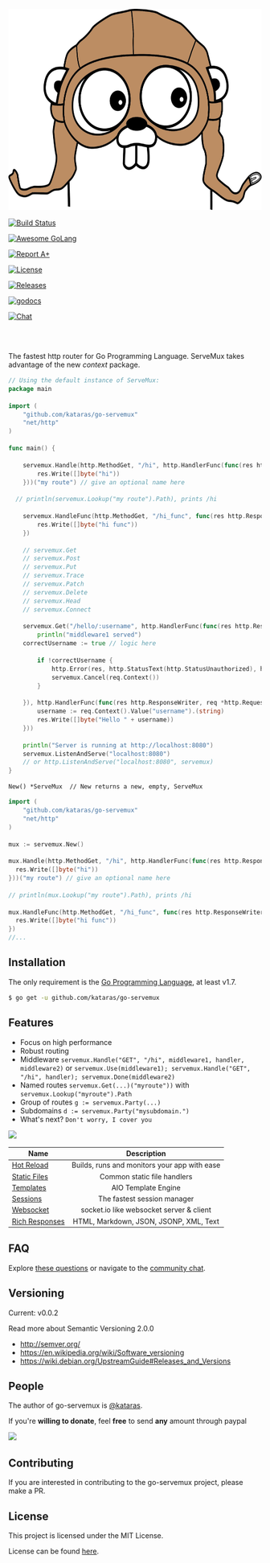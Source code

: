 <p align="center">
  <img src="/logo.jpg" height="400">
  <br/>

 <a href="https://travis-ci.org/kataras/go-servemux"><img src="https://img.shields.io/travis/kataras/go-servemux.svg?style=flat-square" alt="Build Status"></a>


 <a href="https://github.com/avelino/awesome-go"><img src="https://img.shields.io/badge/awesome-%E2%9C%93-ff69b4.svg?style=flat-square" alt="Awesome GoLang"></a>

 <a href="http://goreportcard.com/report/kataras/go-servemux"><img src="https://img.shields.io/badge/-A%2B-F44336.svg?style=flat-square" alt="Report A+"></a>


 <a href="https://github.com/kataras/go-servemux/blob/master/LICENSE"><img src="https://img.shields.io/badge/%20license-MIT%20-E91E63.svg?style=flat-square" alt="License"></a>



 <a href="https://github.com/kataras/go-servemux/releases"><img src="https://img.shields.io/badge/%20release%20-%200.0.2-blue.svg?style=flat-square" alt="Releases"></a>

 <a href="https://godoc.org/github.com/kataras/go-servemux"><img src="https://img.shields.io/badge/%20docs-reference-5272B4.svg?style=flat-square" alt="godocs"></a>

 <a href="https://kataras.rocket.chat/channel/go-servemux"><img src="https://img.shields.io/badge/%20community-chat-00BCD4.svg?style=flat-square" alt="Chat"></a>

<br/><br/>

The fastest http router for Go Programming Language. ServeMux takes advantage of the new <i>context</i> package.

</p>



```go
// Using the default instance of ServeMux:
package main

import (
	"github.com/kataras/go-servemux"
	"net/http"
)

func main() {

	servemux.Handle(http.MethodGet, "/hi", http.HandlerFunc(func(res http.ResponseWriter, req *http.Request) {
		res.Write([]byte("hi"))
	}))("my route") // give an optional name here

  // println(servemux.Lookup("my route").Path), prints /hi

	servemux.HandleFunc(http.MethodGet, "/hi_func", func(res http.ResponseWriter, req *http.Request) {
		res.Write([]byte("hi func"))
	})

	// servemux.Get
	// servemux.Post
	// servemux.Put
	// servemux.Trace
	// servemux.Patch
	// servemux.Delete
	// servemux.Head
	// servemux.Connect

	servemux.Get("/hello/:username", http.HandlerFunc(func(res http.ResponseWriter, req *http.Request) {
		println("middleware1 served")
    correctUsername := true // logic here

		if !correctUsername {
			http.Error(res, http.StatusText(http.StatusUnauthorized), http.StatusUnauthorized)
			servemux.Cancel(req.Context())
		}

	}), http.HandlerFunc(func(res http.ResponseWriter, req *http.Request) {
		username := req.Context().Value("username").(string)
		res.Write([]byte("Hello " + username))
	}))

	println("Server is running at http://localhost:8080")
	servemux.ListenAndServe("localhost:8080")
	// or http.ListenAndServe("localhost:8080", servemux)
}

```

`New() *ServeMux  // New returns a new, empty, ServeMux`


```go
import (
	"github.com/kataras/go-servemux"
	"net/http"
)

mux := servemux.New()

mux.Handle(http.MethodGet, "/hi", http.HandlerFunc(func(res http.ResponseWriter, req *http.Request) {
  res.Write([]byte("hi"))
}))("my route") // give an optional name here

// println(mux.Lookup("my route").Path), prints /hi

mux.HandleFunc(http.MethodGet, "/hi_func", func(res http.ResponseWriter, req *http.Request) {
  res.Write([]byte("hi func"))
})
//...
```

Installation
------------

The only requirement is the [Go Programming Language](https://golang.org/dl), at least v1.7.

```bash
$ go get -u github.com/kataras/go-servemux
```

Features
------------
- Focus on high performance
- Robust routing
- Middleware
      `servemux.Handle("GET", "/hi", middleware1, handler, middleware2)` or `servemux.Use(middleware1); servemux.Handle("GET", "/hi", handler); servemux.Done(middleware2)`
- Named routes
      `servemux.Get(...)("myroute"))` with `servemux.Lookup("myroute").Path`
- Group of routes
      `g := servemux.Party(...)`
- Subdomains
      `d := servemux.Party("mysubdomain.")`
- What's next? `Don't worry, I cover you`

<img src="https://raw.githubusercontent.com/iris-contrib/website/gh-pages/assets/arrowdown.png" width="72"/>


| Name        | Description           
| ------------------|:---------------------:|
| [Hot Reload ](https://github.com/kataras/rizla)  | Builds, runs and monitors your app with ease |
| [Static Files ](https://github.com/kataras/go-fs)  | Common static file handlers |
| [Templates ](https://github.com/kataras/go-template)  | AIO Template Engine |
| [Sessions ](https://github.com/kataras/go-sessions)  | The fastest session manager |
| [Websocket ](https://github.com/kataras/go-websocket)  | socket.io like websocket server & client |
| [Rich Responses ](https://github.com/kataras/go-serializer)  | HTML, Markdown, JSON, JSONP, XML, Text |


FAQ
------------

Explore [these questions](https://github.com/kataras/go-servemux/issues?go-servemux=label%3Aquestion) or navigate to the [community chat][Chat].

Versioning
------------

Current: v0.0.2

Read more about Semantic Versioning 2.0.0

 - http://semver.org/
 - https://en.wikipedia.org/wiki/Software_versioning
 - https://wiki.debian.org/UpstreamGuide#Releases_and_Versions

People
------------

The author of go-servemux is [@kataras](https://github.com/kataras).

If you're **willing to donate**, feel **free** to send **any** amount through paypal

[![](https://www.paypalobjects.com/en_US/i/btn/btn_donateCC_LG.gif)](https://www.paypal.com/cgi-bin/webscr?cmd=_donations&business=kataras2006%40hotmail%2ecom&lc=GR&item_name=Iris%20web%20framework&item_number=iriswebframeworkdonationid2016&currency_code=EUR&bn=PP%2dDonationsBF%3abtn_donateCC_LG%2egif%3aNonHosted)


Contributing
------------

If you are interested in contributing to the go-servemux project, please make a PR.

License
------------

This project is licensed under the MIT License.

License can be found [here](LICENSE).

[Chat Widget]: https://img.shields.io/badge/community-chat-00BCD4.svg?style=flat-square
[Chat]: https://kataras.rocket.chat/channel/go-servemux
